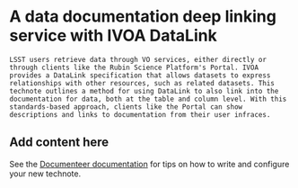 # A data documentation deep linking service with IVOA DataLink

```{abstract}
LSST users retrieve data through VO services, either directly or through clients like the Rubin Science Platform's Portal. IVOA provides a DataLink specification that allows datasets to express relationships with other resources, such as related datasets. This technote outlines a method for using DataLink to also link into the documentation for data, both at the table and column level. With this standards-based approach, clients like the Portal can show descriptions and links to documentation from their user infraces.
```

## Add content here

See the [Documenteer documentation](https://documenteer.lsst.io/technotes/index.html) for tips on how to write and configure your new technote.
